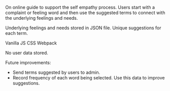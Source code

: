 On online guide to support the self empathy process. Users start with a complaint or feeling word and then use the suggested terms to connect with the underlying feelings and needs.

Underlying feelings and needs stored in JSON file. Unique suggestions for each term. 

Vanilla JS
CSS
Webpack

No user data stored.

Future improvements:
- Send terms suggested by users to admin.
- Record frequency of each word being selected. Use this data to improve suggestions.
